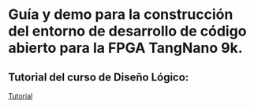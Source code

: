 # Guía y demo para la construcción del entorno de desarrollo de código abierto para la FPGA TangNano 9k.

## Tutorial del curso de Diseño Lógico: 

[Tutorial](https://github.com/FZumb4do/open_source_fpga_environment/blob/main/Home.md)